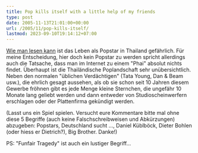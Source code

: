 ```yaml
---
title: Pop kills itself with a little help of my friends
type: post
date: 2005-11-13T21:01:00+00:00
url: /2005/11/pop-kills-itself/
lastmod: 2023-09-10T19:14:12+07:00
---
```

[Wie man lesen kann][1] ist das Leben als Popstar in Thailand gefährlich. Für meine Entscheidung, hier doch kein Popstar zu werden spricht allerdings auch die Tatsache, dass man im Internet zu einem "Phai" absolut nichts findet. Überhaupt ist die Thailändische Poplandschaft sehr unübersichtlich. Neben den normalen "üblichen Verdächtigen" (Tata Young, Dan & Beam usw.), die ehrlich gesagt aussehen, als ob sie schon seit 10 Jahren diesem Gewerbe fröhnen gibt es jede Menge kleine Sternchen, die ungefähr 10 Monate lang geliebt werden und dann entweder von Studioscheinwerfern erschlagen oder der Plattenfirma gekündigt werden.

(Lasst uns ein Spiel spielen. Versucht eure Kommentare bitte mal ohne diese 5 Begriffe (auch keine Falschschreibweisen und Abkürzungen) abzugeben: Popstars, Deutschland sucht ..., Daniel Küblböck, Dieter Bohlen (oder hiess er Dietrich?), Big Brother. Danke!)

PS: "Funfair Tragedy" ist auch ein lustiger Begriff...

 [1]: http://www.nationmultimedia.com/2005/11/14/headlines/index.php?news=headlines_19145761.html
